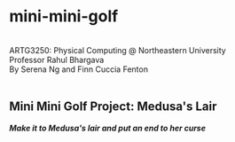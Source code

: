 # mini-mini-golf
<br>ARTG3250: Physical Computing @ Northeastern University
<br>Professor Rahul Bhargava
<br>By Serena Ng and Finn Cuccia Fenton
<br>
<br><h2>Mini Mini Golf Project: Medusa's Lair</h2>
<strong><i>Make it to Medusa's lair and put an end to her curse</i></strong>


